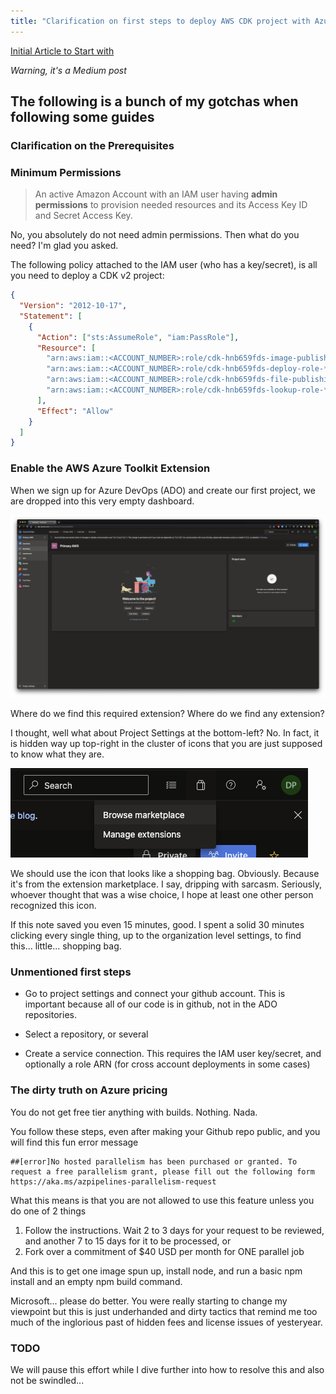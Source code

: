 ```yaml
---
title: "Clarification on first steps to deploy AWS CDK project with Azure DevOps"
---
```


[Initial Article to Start with](https://medium.com/@iambbarman/provisioning-infrastructure-on-aws-with-azure-devops-pipelines-and-aws-cdk-19b0ab5fc284)

_Warning, it's a Medium post_

## The following is a bunch of my gotchas when following some guides

### Clarification on the Prerequisites

### Minimum Permissions

> An active Amazon Account with an IAM user having **admin permissions** to provision needed resources and its Access Key ID and Secret Access Key.

No, you absolutely do not need admin permissions. Then what do you need? I'm glad you asked.

The following policy attached to the IAM user (who has a key/secret), is all you need to deploy a CDK v2 project:

```json
{
  "Version": "2012-10-17",
  "Statement": [
    {
      "Action": ["sts:AssumeRole", "iam:PassRole"],
      "Resource": [
        "arn:aws:iam::<ACCOUNT_NUMBER>:role/cdk-hnb659fds-image-publishing-role-*",
        "arn:aws:iam::<ACCOUNT_NUMBER>:role/cdk-hnb659fds-deploy-role-*",
        "arn:aws:iam::<ACCOUNT_NUMBER>:role/cdk-hnb659fds-file-publishing-*",
        "arn:aws:iam::<ACCOUNT_NUMBER>:role/cdk-hnb659fds-lookup-role-*"
      ],
      "Effect": "Allow"
    }
  ]
}
```

### Enable the AWS Azure Toolkit Extension

When we sign up for Azure DevOps (ADO) and create our first project, we are dropped into this very empty dashboard.

![Azure DevOps Project Dashboard](ado-project-dashboard.png)

Where do we find this required extension? Where do we find any extension?

I thought, well what about Project Settings at the bottom-left? No. In fact, it is hidden way up top-right in the cluster of icons that you are just supposed to know what they are.

![Very not obvious shopping bag icon to select for finding and managing extensions](shopping-bag.png)

We should use the icon that looks like a shopping bag. Obviously. Because it's from the extension marketplace. I say, dripping with sarcasm. Seriously, whoever thought that was a wise choice, I hope at least one other person recognized this icon.

If this note saved you even 15 minutes, good. I spent a solid 30 minutes clicking every single thing, up to the organization level settings, to find this... little... shopping bag.

### Unmentioned first steps

- Go to project settings and connect your github account. This is important because all of our code is in github, not in the ADO repositories.

- Select a repository, or several

- Create a service connection. This requires the IAM user key/secret, and optionally a role ARN (for cross account deployments in some cases)

### The dirty truth on Azure pricing

You do not get free tier anything with builds. Nothing. Nada.

You follow these steps, even after making your Github repo public, and you will find this fun error message

```
##[error]No hosted parallelism has been purchased or granted. To request a free parallelism grant, please fill out the following form https://aka.ms/azpipelines-parallelism-request
```

What this means is that you are not allowed to use this feature unless you do one of 2 things

1. Follow the instructions. Wait 2 to 3 days for your request to be reviewed, and another 7 to 15 days for it to be processed, or
1. Fork over a commitment of $40 USD per month for ONE parallel job

And this is to get one image spun up, install node, and run a basic npm install and an empty npm build command.

Microsoft... please do better. You were really starting to change my viewpoint but this is just underhanded and dirty tactics that remind me too much of the inglorious past of hidden fees and license issues of yesteryear.

### TODO

We will pause this effort while I dive further into how to resolve this and also not be swindled...
